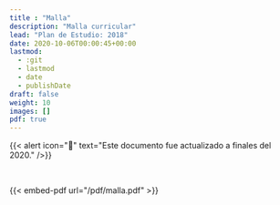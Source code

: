 ```yaml
---
title : "Malla"
description: "Malla curricular"
lead: "Plan de Estudio: 2018"
date: 2020-10-06T00:00:45+00:00
lastmod:
  - :git
  - lastmod
  - date
  - publishDate
draft: false
weight: 10
images: []
pdf: true
---
```


{{< alert icon="🔔" text="Este documento fue actualizado a finales del 2020." />}}

<br>

{{< embed-pdf url="/pdf/malla.pdf" >}}
